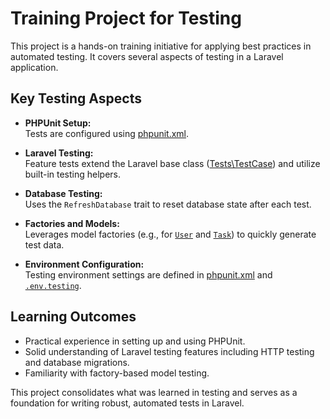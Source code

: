 # Training Project for Testing

This project is a hands-on training initiative for applying best practices in automated testing. It covers several aspects of testing in a Laravel application.

## Key Testing Aspects

-   **PHPUnit Setup:**  
    Tests are configured using [phpunit.xml](phpunit.xml).

-   **Laravel Testing:**  
    Feature tests extend the Laravel base class ([Tests\TestCase](tests/TestCase.php)) and utilize built-in testing helpers.

-   **Database Testing:**  
    Uses the `RefreshDatabase` trait to reset database state after each test.

-   **Factories and Models:**  
    Leverages model factories (e.g., for [`User`](app/Models/User.php) and [`Task`](app/Models/Task.php)) to quickly generate test data.

-   **Environment Configuration:**  
    Testing environment settings are defined in [phpunit.xml](phpunit.xml) and [`.env.testing`](.env.testing).

## Learning Outcomes

-   Practical experience in setting up and using PHPUnit.
-   Solid understanding of Laravel testing features including HTTP testing and database migrations.
-   Familiarity with factory-based model testing.

This project consolidates what was learned in testing and serves as a foundation for writing robust, automated tests in Laravel.

